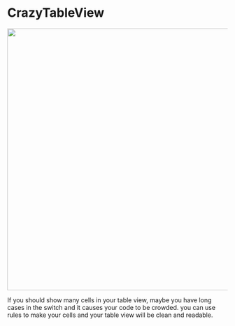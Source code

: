 # CrazyTableView

  <img height="600" src="Screen/screen.png">
  
If you should show many cells in your table view, maybe you have long cases in the switch and it causes your code to be crowded. you can use rules to make your cells and your table view will be clean and readable.
